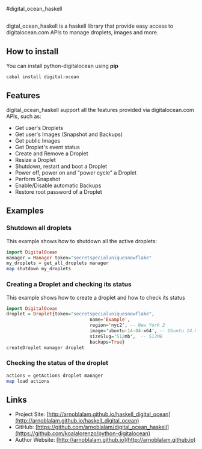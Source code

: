 #digital_ocean_haskell
## 

digtal_ocean_haskell is a haskell library that provide easy access to digitalocean.com APIs to manage droplets, images and more.

## How to install

You can install python-digitalocean using **pip**

    cabal install digital-ocean

## Features
digital_ocean_haskell support all the features provided via digitalocean.com APIs, such as:

* Get user's Droplets
* Get user's Images (Snapshot and Backups)
* Get public Images
* Get Droplet's event status
* Create and Remove a Droplet
* Resize a Droplet
* Shutdown, restart and boot a Droplet
* Power off, power on and "power cycle" a Droplet
* Perform Snapshot
* Enable/Disable automatic Backups
* Restore root password of a Droplet


## Examples
### Shutdown all droplets

This example shows how to shutdown all the active droplets:

```haskell
import DigitalOcean
manager = Manager token="secretspecialuniquesnowflake"
my_droplets = get_all_droplets manager
map shutdown my_droplets
```

### Creating a Droplet and checking its status

This example shows how to create a droplet and how to check its status

```haskell
import DigitalOcean
droplet = Droplet{token="secretspecialuniquesnowflake",
                               name='Example',
                               region='nyc2', -- New York 2
                               image='ubuntu-14-04-x64', -- Ubuntu 14.04 x64
                               sizeSlug='512mb',  -- 512MB
                               backups=True}
createDroplet manager droplet
```

### Checking the status of the droplet
```haskell
actions = getActions droplet manager
map load actions
```

## Links

  * Project Site: [http://arnoblalam.github.io/haskell_digital_ocean](http://arnoblalam.github.io/haskell_digital_ocean)
  * GitHub: [https://github.com/arnoblalam/digital_ocean_haskell](https://github.com/koalalorenzo/python-digitalocean)
  * Author Website: [http://arnoblalam.github.io](http://arnoblalam.github.io)
